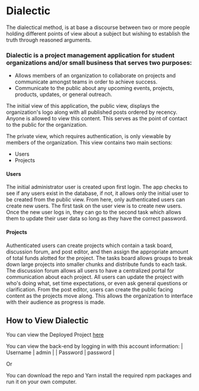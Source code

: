 # Dialectic

The dialectical method, is at base a discourse between two or more people holding different points of view about a subject but wishing to establish the truth through reasoned arguments.


### Dialectic is a project management application for student organizations and/or small business that serves two purposes:

- Allows members of an organization to collaborate on projects and communicate amongst teams in order to achieve success.
- Communicate to the public about any upcoming events, projects, products, updates, or general outreach.

The initial view of this application, the public view, displays the organization's logo along with all published posts ordered by recency. Anyone is allowed to view this content. This serves as the point of contact to the public for the organization.

The private view, which requires authentication, is only viewable by members of the organization. This view contains two main sections:

- Users
- Projects

#### Users

The initial administrator user is created upon first login. The app checks to see if any users exist in the database, if not, it allows only the initial user to be created from the public view. From here, only authenticated users can create new users.
The first task on the user view is to create new users. Once the new user logs in, they can go to the second task which allows them to update their user data so long as they have the correct password.

#### Projects

Authenticated users can create projects which contain a task board, discussion forum, and post editor, and then assign the appropriate amount of total funds alotted for the project.
The tasks board allows groups to break down large projects into smaller chunks and distribute funds to each task.
The discussion forum allows all users to have a centralized portal for communication about each project. All users can update the project with who's doing what, set time expectations, or even ask general questions or clarification.
From the post editor, users can create the public facing content as the projects move along. This allows the organization to interface with their audience as progress is made.


## How to View Dialectic 

You can view the Deployed Project [here](https://stormy-dawn-49353.herokuapp.com/)

You can view the back-end by logging in with this account information:
   | Username | admin    |
   | Password | password |

Or

You can download the repo and Yarn install the required npm packages and run it on your own computer.